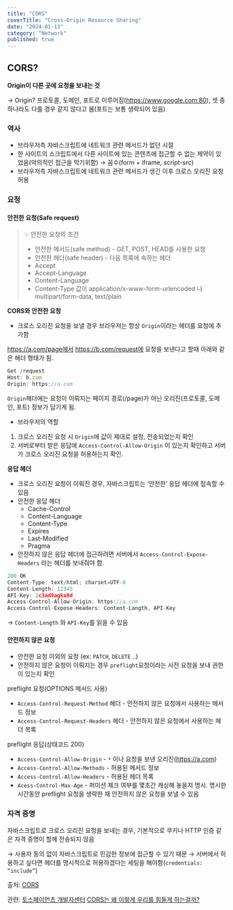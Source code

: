 ```yaml
---
title: "CORS"
coverTitle: "Cross-Origin Resource Sharing"
date: "2024-01-13"
category: "Network"
published: true
---
```


## CORS?

**Origin이 다른 곳에 요청을 보내는 것**

→ Origin? 프로토콜, 도메인, 포트로 이루어짐(https://www.google.com:80), 셋 중 하나라도 다를 경우 같지 않다고 봄(포트는 보통 생략되어 있음)

### 역사

- 브라우저측 자바스크립트에 네트워크 관련 메서드가 없던 시절
- 한 사이트의 스크립트에서 다른 사이트에 있는 콘텐츠에 접근할 수 없는 제약이 있었음(악의적인 접근을 막기위함) → 꼼수(form + iframe, script-src)
- 브라우저측 자바스크립트에 네트워크 관련 메서드가 생긴 이후 크로스 오리진 요청 허용

### 요청

#### 안전한 요청(Safe request)

> 💡 안전한 요청의 조건
>
> - 안전한 메서드(safe method) - GET, POST, HEAD를 사용한 요청
> - 안전한 헤더(safe header) - 다음 목록에 속하는 헤더
> - Accept
> - Accept-Language
> - Content-Language
> - Content-Type 값이 application/x-www-form-urlencoded 나 multipart/form-data, text/plain

**CORS와 안전한 요청**

- 크로스 오리진 요청을 보낼 경우 브라우저는 항상 `Origin`이라는 헤더를 요청에 추가함

https://a.com/page에서 https://b.com/request에 요청을 보낸다고 할때 아래와 같은 헤더 형태가 됨.

```jsx
Get /request
Host: b.com
Origin: https://a.com
```

`Origin`헤더에는 요청이 이뤄지는 페이지 경로(/page)가 아닌 오리진(프로토콜, 도메인, 포트) 정보가 담기게 됨.

- 브라우저의 역할

1. 크로스 오리진 요청 시 `Origin`에 값이 제대로 설정, 전송되었는지 확인
2. 서버로부터 받은 응답에 `Access-Control-Allow-Origin` 이 있는지 확인하고 서버가 크로스 오리진 요청을 허용하는지 확인.

**응답 헤더**

- 크로스 오리진 요청이 이뤄진 경우, 자바스크립트는 ‘안전한’ 응답 헤더에 접속할 수 있음
- 안전한 응답 헤더
  - Cache-Control
  - Content-Language
  - Content-Type
  - Expires
  - Last-Modified
  - Pragma
- 안전하지 않은 응답 헤더에 접근하려면 서버에서 `Access-Control-Expose-Headers` 라는 헤더를 보내줘야 함.

```jsx
200 OK
Content-Type: text/html; charset=UTF-8
Content-Length: 12345
API-Key: 2c3ad9agka9d
Access-Control-Allow-Origin: https://a.com
Access-Control-Expose-Headers: Content-Langth, API-Key
```

→ `Content-Length` 와 `API-Key`를 읽을 수 있음

#### 안전하지 않은 요청

- 안전한 요청 이외의 요청 (ex: `PATCH`, `DELETE` ..)
- 안전하지 않은 요청이 이뤄지는 경우 `preflight`요청이라는 사전 요청을 보내 권한이 있는지 확인

preflight 요청(OPTIONS 메서드 사용)

- `Access-Control-Request-Method` 헤더 - 안전하지 않은 요청에서 사용하는 메서드 정보
- `Access-Control-Request-Headers` 헤더 - 안전하지 않은 요청에서 사용하는 헤더 목록

preflight 응답(상태코드 200)

- `Access-Control-Allow-Origin` - `*` 이나 요청을 보낸 오리진(https://a.com)
- `Access-Control-Allow-Methods` - 허용된 메서드 정보
- `Access-Control-Allow-Headers` - 허용된 헤더 목록
- `Acess-Control-Max-Age` - 퍼미션 체크 여부를 몇초간 캐싱해 놓을지 명시. 명시한 시간동안 preflight 요청을 생략한 채 안전하지 않은 요청을 보낼 수 있음

### 자격 증명

자바스크립트로 크로스 오리진 요청을 보내는 경우, 기본적으로 쿠키나 HTTP 인증 같은 자격 증명이 할께 전송되지 않음

→ 사용자 동의 없이 자바스크립트로 민감한 정보에 접근할 수 있기 때문
→ 서버에서 허용하고 싶다면 헤더를 명시적으로 허용하겠다는 세팅을 해야함(`credentials: “include”`)

출처:
[CORS](https://ko.javascript.info/fetch-crossorigin)

관련:
[토스페이먼츠 개발자센터](https://docs.tosspayments.com/resources/glossary/cors)
[CORS는 왜 이렇게 우리를 힘들게 하는걸까?](https://evan-moon.github.io/2020/05/21/about-cors/)
